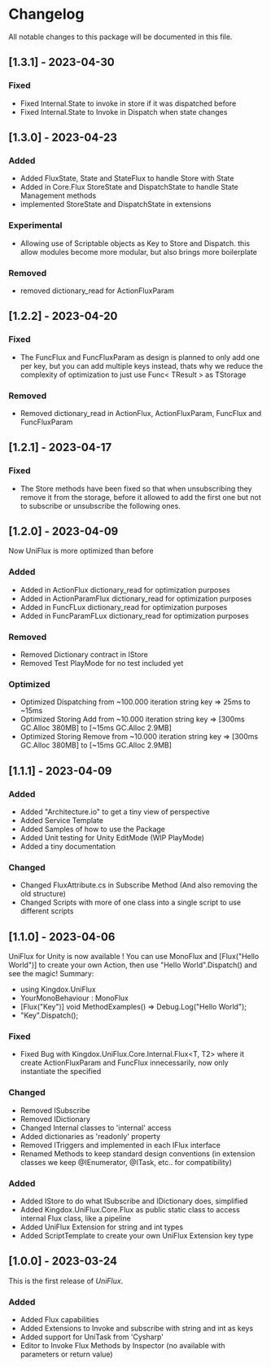 # Changelog
All notable changes to this package will be documented in this file.

## [1.3.1] - 2023-04-30

### Fixed
- Fixed Internal.State to invoke in store if it was dispatched before
- Fixed Internal.State to Invoke in Dispatch when state changes

## [1.3.0] - 2023-04-23

### Added
- Added FluxState, State and StateFlux to handle Store with State
- Added in Core.Flux StoreState and DispatchState to handle State Management methods
- implemented StoreState and DispatchState in extensions

### Experimental
- Allowing use of Scriptable objects as Key to Store and Dispatch. this allow modules become more modular, but also brings more boilerplate

### Removed
- removed dictionary_read for ActionFluxParam

## [1.2.2] - 2023-04-20

### Fixed
- The FuncFlux and FuncFluxParam as design is planned to only add one per key, but you can add multiple keys instead, thats why we reduce the complexity of optimization to just use Func< TResult > as TStorage

### Removed
- Removed dictionary_read in ActionFlux, ActionFluxParam, FuncFlux and FuncFluxParam

## [1.2.1] - 2023-04-17

### Fixed
- The Store methods have been fixed so that when unsubscribing they remove it from the storage, before it allowed to add the first one but not to subscribe or unsubscribe the following ones.

## [1.2.0] - 2023-04-09

Now UniFlux is more optimized than before

### Added
- Added in ActionFlux dictionary_read for optimization purposes
- Added in ActionParamFlux dictionary_read for optimization purposes
- Added in FuncFLux dictionary_read for optimization purposes
- Added in FuncParamFLux dictionary_read for optimization purposes

### Removed
- Removed Dictionary contract in IStore
- Removed Test PlayMode for no test included yet

### Optimized
- Optimized Dispatching from ~100.000 iteration string key => 25ms to ~15ms
- Optimized Storing Add from ~10.000 iteration string key => [300ms GC.Alloc 380MB] to [~15ms GC.Alloc 2.9MB]
- Optimized Storing Remove from ~10.000 iteration string key => [300ms GC.Alloc 380MB] to [~15ms GC.Alloc 2.9MB]

## [1.1.1] - 2023-04-09

### Added
- Added "Architecture.io" to get a tiny view of perspective
- Added Service Template
- Added Samples of how to use the Package
- Added Unit testing for Unity EditMode (WIP PlayMode)
- Added a tiny documentation

### Changed
- Changed FluxAttribute.cs in Subscribe Method (And also removing the old structure)
- Changed Scripts with more of one class into a single script to use different scripts

## [1.1.0] - 2023-04-06

UniFlux for Unity is now available ! You can use MonoFlux and [Flux("Hello World")] to create your own Action, then use "Hello World".Dispatch() and see the magic!
Summary:
- using Kingdox.UniFlux
- YourMonoBehaviour : MonoFlux
- [Flux("Key")] void MethodExamples() => Debug.Log("Hello World");
- "Key".Dispatch();

### Fixed
- Fixed Bug with Kingdox.UniFlux.Core.Internal.Flux<T, T2> where it create ActionFluxParam and FuncFlux innecessarily, now only instantiate the specified

### Changed
- Removed ISubscribe
- Removed IDictionary
- Changed Internal classes to 'internal' access
- Added dictionaries as 'readonly' property
- Removed ITriggers and implemented in each IFlux interface
- Renamed Methods to keep standard design conventions (in extension classes we keep @IEnumerator, @ITask, etc.. for compatibility)

### Added
- Added IStore to do what ISubscribe and IDictionary does, simplified
- Added Kingdox.UniFlux.Core.Flux as public static class to access internal Flux class, like a pipeline
- Added UniFlux Extension for string and int types
- Added ScriptTemplate to create your own UniFlux Extension key type

## [1.0.0] - 2023-03-24
This is the first release of *UniFlux*.

### Added
- Added Flux capabilities
- Added Extensions to Invoke and subscribe with string and int as keys
- Added support for UniTask from 'Cysharp'
- Editor to Invoke Flux Methods by Inspector (no available with parameters or return value)